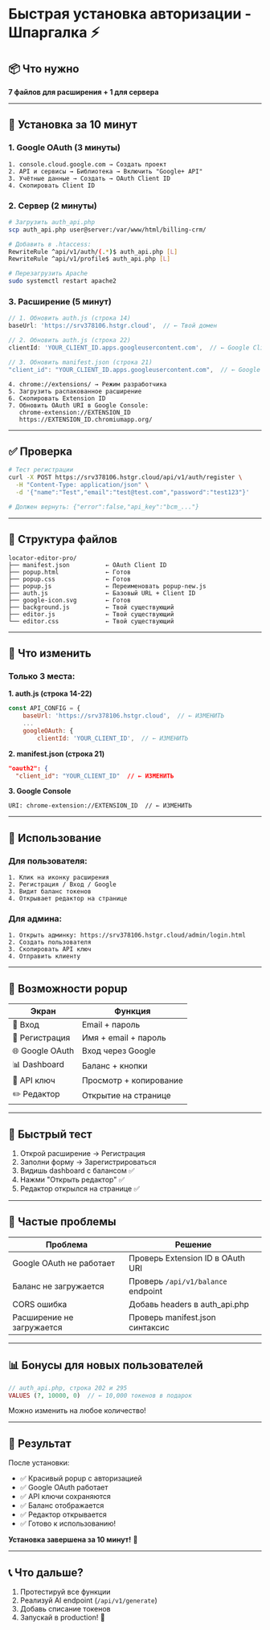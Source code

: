 # Быстрая установка авторизации - Шпаргалка ⚡

## 📦 Что нужно

**7 файлов для расширения + 1 для сервера**

---

## 🚀 Установка за 10 минут

### 1. Google OAuth (3 минуты)

```
1. console.cloud.google.com → Создать проект
2. API и сервисы → Библиотека → Включить "Google+ API"
3. Учётные данные → Создать → OAuth Client ID
4. Скопировать Client ID
```

### 2. Сервер (2 минуты)

```bash
# Загрузить auth_api.php
scp auth_api.php user@server:/var/www/html/billing-crm/

# Добавить в .htaccess:
RewriteRule ^api/v1/auth/(.*)$ auth_api.php [L]
RewriteRule ^api/v1/profile$ auth_api.php [L]

# Перезагрузить Apache
sudo systemctl restart apache2
```

### 3. Расширение (5 минут)

```javascript
// 1. Обновить auth.js (строка 14)
baseUrl: 'https://srv378106.hstgr.cloud',  // ← Твой домен

// 2. Обновить auth.js (строка 22)
clientId: 'YOUR_CLIENT_ID.apps.googleusercontent.com',  // ← Google Client ID

// 3. Обновить manifest.json (строка 21)
"client_id": "YOUR_CLIENT_ID.apps.googleusercontent.com",  // ← Google Client ID
```

```
4. chrome://extensions/ → Режим разработчика
5. Загрузить распакованное расширение
6. Скопировать Extension ID
7. Обновить OAuth URI в Google Console:
   chrome-extension://EXTENSION_ID
   https://EXTENSION_ID.chromiumapp.org/
```

---

## ✅ Проверка

```bash
# Тест регистрации
curl -X POST https://srv378106.hstgr.cloud/api/v1/auth/register \
  -H "Content-Type: application/json" \
  -d '{"name":"Test","email":"test@test.com","password":"test123"}'

# Должен вернуть: {"error":false,"api_key":"bcm_..."}
```

---

## 🎯 Структура файлов

```
locator-editor-pro/
├── manifest.json          ← OAuth Client ID
├── popup.html             ← Готов
├── popup.css              ← Готов
├── popup.js               ← Переименовать popup-new.js
├── auth.js                ← Базовый URL + Client ID
├── google-icon.svg        ← Готов
├── background.js          ← Твой существующий
├── editor.js              ← Твой существующий
└── editor.css             ← Твой существующий
```

---

## 🔑 Что изменить

### Только 3 места:

**1. auth.js (строка 14-22)**
```javascript
const API_CONFIG = {
    baseUrl: 'https://srv378106.hstgr.cloud',  // ← ИЗМЕНИТЬ
    ...
    googleOAuth: {
        clientId: 'YOUR_CLIENT_ID',  // ← ИЗМЕНИТЬ
```

**2. manifest.json (строка 21)**
```json
"oauth2": {
  "client_id": "YOUR_CLIENT_ID"  // ← ИЗМЕНИТЬ
```

**3. Google Console**
```
URI: chrome-extension://EXTENSION_ID  // ← ИЗМЕНИТЬ
```

---

## 📱 Использование

### Для пользователя:

```
1. Клик на иконку расширения
2. Регистрация / Вход / Google
3. Видит баланс токенов
4. Открывает редактор на странице
```

### Для админа:

```
1. Открыть админку: https://srv378106.hstgr.cloud/admin/login.html
2. Создать пользователя
3. Скопировать API ключ
4. Отправить клиенту
```

---

## 🎨 Возможности popup

| Экран | Функция |
|-------|---------|
| 🔐 Вход | Email + пароль |
| 📝 Регистрация | Имя + email + пароль |
| 🌐 Google OAuth | Вход через Google |
| 📊 Dashboard | Баланс + кнопки |
| 🔑 API ключ | Просмотр + копирование |
| ✏️ Редактор | Открытие на странице |

---

## 🧪 Быстрый тест

1. Открой расширение → Регистрация
2. Заполни форму → Зарегистрироваться
3. Видишь dashboard с балансом ✅
4. Нажми "Открыть редактор" ✅
5. Редактор открылся на странице ✅

---

## 🔧 Частые проблемы

| Проблема | Решение |
|----------|---------|
| Google OAuth не работает | Проверь Extension ID в OAuth URI |
| Баланс не загружается | Проверь `/api/v1/balance` endpoint |
| CORS ошибка | Добавь headers в auth_api.php |
| Расширение не загружается | Проверь manifest.json синтаксис |

---

## 📊 Бонусы для новых пользователей

```php
// auth_api.php, строка 202 и 295
VALUES (?, 10000, 0)  // ← 10,000 токенов в подарок
```

Можно изменить на любое количество!

---

## 🎉 Результат

После установки:
- ✅ Красивый popup с авторизацией
- ✅ Google OAuth работает
- ✅ API ключи сохраняются
- ✅ Баланс отображается
- ✅ Редактор открывается
- ✅ Готово к использованию!

**Установка завершена за 10 минут!** 🚀

---

## 📞 Что дальше?

1. Протестируй все функции
2. Реализуй AI endpoint (`/api/v1/generate`)
3. Добавь списание токенов
4. Запускай в production! 🎯
